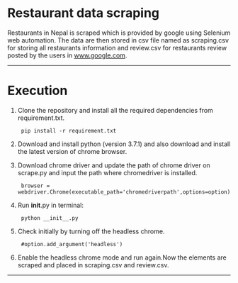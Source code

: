 # Restaurant data scraping

Restaurants in Nepal is scraped which is provided by google using Selenium web automation. The data are then stored in csv file named as scraping.csv for storing all restaurants information and review.csv for restaurants review posted by the users in www.google.com.
___
# Execution
1. Clone the repository and install all the required dependencies from requirement.txt.

        pip install -r requirement.txt

2. Download and install python (version 3.7.1) and also download and install the latest version of chrome browser.
3. Download chrome driver and update the path of chrome driver on scrape.py and input the path where chromedriver is installed.

        browser = webdriver.Chrome(executable_path='chromedriverpath',options=option)
4. Run __init__.py in terminal:

        python __init__.py
5. Check initially by turning off the headless chrome.

        #option.add_argument('headless')
6. Enable the headless chrome mode and run again.Now the elements are scraped and placed in scraping.csv and review.csv.

_________________


